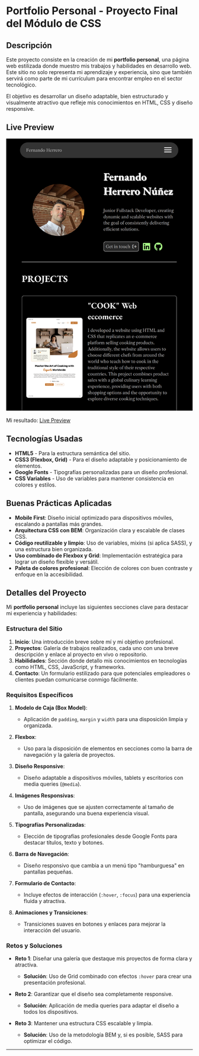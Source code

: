 # Portfolio Personal - Proyecto Final del Módulo de CSS

## Descripción
Este proyecto consiste en la creación de mi **portfolio personal**, una página web estilizada donde muestro mis trabajos y habilidades en desarrollo web. Este sitio no solo representa mi aprendizaje y experiencia, sino que también servirá como parte de mi currículum para encontrar empleo en el sector tecnológico.

El objetivo es desarrollar un diseño adaptable, bien estructurado y visualmente atractivo que refleje mis conocimientos en HTML, CSS y diseño responsive.

## Live Preview
![Captura pagina inicial](/docs/portfolioweb.png) 

Mi resultado: [Live Preview](https://fernando-herrero.netlify.app)

## Tecnologías Usadas
- **HTML5** - Para la estructura semántica del sitio.
- **CSS3 (Flexbox, Grid)** - Para el diseño adaptable y posicionamiento de elementos.
- **Google Fonts** - Tipografías personalizadas para un diseño profesional.
- **CSS Variables** - Uso de variables para mantener consistencia en colores y estilos.

## Buenas Prácticas Aplicadas
- **Mobile First**: Diseño inicial optimizado para dispositivos móviles, escalando a pantallas más grandes.
- **Arquitectura CSS con BEM**: Organización clara y escalable de clases CSS.
- **Código reutilizable y limpio**: Uso de variables, mixins (si aplica SASS), y una estructura bien organizada.
- **Uso combinado de Flexbox y Grid**: Implementación estratégica para lograr un diseño flexible y versátil.
- **Paleta de colores profesional**: Elección de colores con buen contraste y enfoque en la accesibilidad.

## Detalles del Proyecto
Mi **portfolio personal** incluye las siguientes secciones clave para destacar mi experiencia y habilidades:

### Estructura del Sitio
1. **Inicio**: Una introducción breve sobre mí y mi objetivo profesional.
2. **Proyectos**: Galería de trabajos realizados, cada uno con una breve descripción y enlace al proyecto en vivo o repositorio.
3. **Habilidades**: Sección donde detallo mis conocimientos en tecnologías como HTML, CSS, JavaScript, y frameworks.
4. **Contacto**: Un formulario estilizado para que potenciales empleadores o clientes puedan comunicarse conmigo fácilmente.

### Requisitos Específicos
1. **Modelo de Caja (Box Model)**:
   - Aplicación de `padding`, `margin` y `width` para una disposición limpia y organizada.

2. **Flexbox**:
   - Uso para la disposición de elementos en secciones como la barra de navegación y la galería de proyectos.

3. **Diseño Responsive**:
   - Diseño adaptable a dispositivos móviles, tablets y escritorios con media queries (`@media`).

4. **Imágenes Responsivas**:
   - Uso de imágenes que se ajusten correctamente al tamaño de pantalla, asegurando una buena experiencia visual.

5. **Tipografías Personalizadas**:
   - Elección de tipografías profesionales desde Google Fonts para destacar títulos, texto y botones.

6. **Barra de Navegación**:
   - Diseño responsivo que cambia a un menú tipo "hamburguesa" en pantallas pequeñas.

7. **Formulario de Contacto**:
   - Incluye efectos de interacción (`:hover`, `:focus`) para una experiencia fluida y atractiva.

8. **Animaciones y Transiciones**:
   - Transiciones suaves en botones y enlaces para mejorar la interacción del usuario.

### Retos y Soluciones
- **Reto 1**: Diseñar una galería que destaque mis proyectos de forma clara y atractiva.
  - **Solución**: Uso de Grid combinado con efectos `:hover` para crear una presentación profesional.

- **Reto 2**: Garantizar que el diseño sea completamente responsive.
  - **Solución**: Aplicación de media queries para adaptar el diseño a todos los dispositivos.

- **Reto 3**: Mantener una estructura CSS escalable y limpia.
  - **Solución**: Uso de la metodología BEM y, si es posible, SASS para optimizar el código.

---

